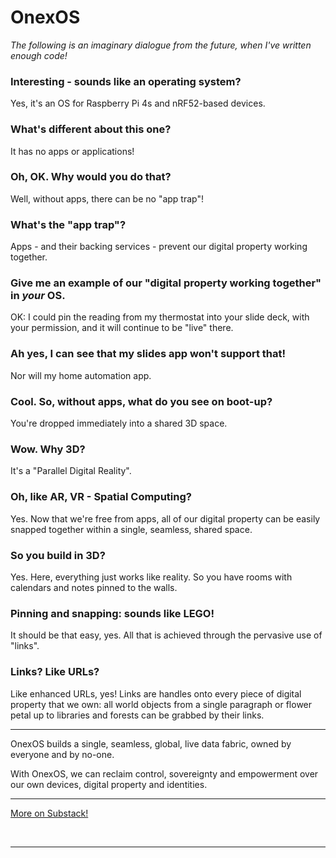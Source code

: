 
# OnexOS

_The following is an imaginary dialogue from the future, when I've written enough code!_

### Interesting - sounds like an operating system?

Yes, it's an OS for Raspberry Pi 4s and nRF52-based devices.

### What's different about this one?

It has no apps or applications!

### Oh, OK. Why would you do that?

Well, without apps, there can be no "app trap"!

### What's the "app trap"?

Apps - and their backing services - prevent our digital property working together.

### Give me an example of our "digital property working together" in _your_ OS.

OK: I could pin the reading from my thermostat into your slide deck, with your
permission, and it will continue to be "live" there.

### Ah yes, I can see that my slides app won't support that!

Nor will my home automation app.

### Cool. So, without apps, what do you see on boot-up?

You're dropped immediately into a shared 3D space.

### Wow. Why 3D?

It's a "Parallel Digital Reality".

### Oh, like AR, VR - Spatial Computing?

Yes. Now that we're free from apps, all of our digital property can be easily snapped
together within a single, seamless, shared space.

### So you build in 3D?

Yes. Here, everything just works like reality. So you have rooms with calendars and
notes pinned to the walls.

### Pinning and snapping: sounds like LEGO!

It should be that easy, yes. All that is achieved through the pervasive use of "links".

### Links? Like URLs?

Like enhanced URLs, yes! Links are handles onto every piece of digital property that we
own: all world objects from a single paragraph or flower petal up to libraries and
forests can be grabbed by their links.

----------------

OnexOS builds a single, seamless, global, live data fabric, owned by everyone and by
no-one.

With OnexOS, we can reclaim control, sovereignty and empowerment over our own devices,
digital property and identities.

----------------

<a href="https://duncancragg.substack.com/">More on Substack!</a>

<br/>

----------------




